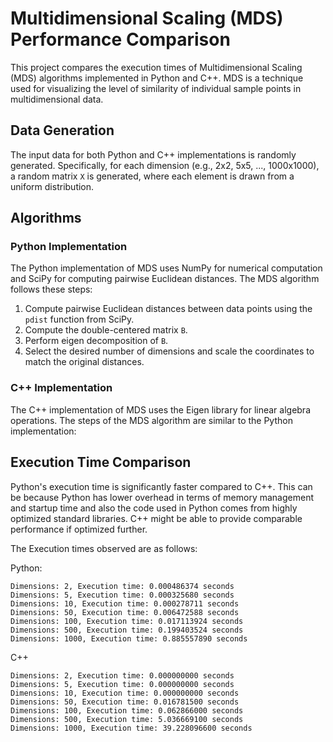 # Multidimensional Scaling (MDS) Performance Comparison

This project compares the execution times of Multidimensional Scaling (MDS) algorithms implemented in Python and C++. MDS is a technique used for visualizing the level of similarity of individual sample points in multidimensional data.

## Data Generation

The input data for both Python and C++ implementations is randomly generated. Specifically, for each dimension (e.g., 2x2, 5x5, ..., 1000x1000), a random matrix `X` is generated, where each element is drawn from a uniform distribution.

## Algorithms

### Python Implementation

The Python implementation of MDS uses NumPy for numerical computation and SciPy for computing pairwise Euclidean distances. The MDS algorithm follows these steps:
1. Compute pairwise Euclidean distances between data points using the `pdist` function from SciPy.
2. Compute the double-centered matrix `B`.
3. Perform eigen decomposition of `B`.
4. Select the desired number of dimensions and scale the coordinates to match the original distances.

### C++ Implementation

The C++ implementation of MDS uses the Eigen library for linear algebra operations. The steps of the MDS algorithm are similar to the Python implementation:


## Execution Time Comparison

Python's execution time is significantly faster compared to C++. This can be because Python has lower overhead in terms of memory management and startup time and also the code used in Python comes from highly optimized standard libraries. C++ might be able to provide comparable performance if optimized further.

The Execution times observed are as follows:

Python:
```
Dimensions: 2, Execution time: 0.000486374 seconds
Dimensions: 5, Execution time: 0.000325680 seconds
Dimensions: 10, Execution time: 0.000278711 seconds
Dimensions: 50, Execution time: 0.006472588 seconds
Dimensions: 100, Execution time: 0.017113924 seconds
Dimensions: 500, Execution time: 0.199403524 seconds
Dimensions: 1000, Execution time: 0.885557890 seconds
```

C++
```
Dimensions: 2, Execution time: 0.000000000 seconds 
Dimensions: 5, Execution time: 0.000000000 seconds 
Dimensions: 10, Execution time: 0.000000000 seconds 
Dimensions: 50, Execution time: 0.016781500 seconds 
Dimensions: 100, Execution time: 0.062866000 seconds 
Dimensions: 500, Execution time: 5.036669100 seconds 
Dimensions: 1000, Execution time: 39.228096600 seconds
```